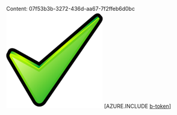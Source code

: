 Content: 07f53b3b-3272-436d-aa67-7f2ffeb6d0bc![image](ab893b49-bb84-4a91-bfdf-131958b281b2.png)
[AZURE.INCLUDE [b-token](630c5cf9-1c6f-47aa-9992-80d72c95eea9.md)]
